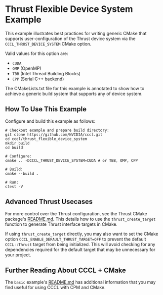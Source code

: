 # Thrust Flexible Device System Example

This example illustrates best practices for writing generic CMake that supports user-configuration of the Thrust device system via the `CCCL_THRUST_DEVICE_SYSTEM` CMake option.

Valid values for this option are:

- `CUDA`
- `OMP` (OpenMP)
- `TBB` (Intel Thread Building Blocks)
- `CPP` (Serial C++ backend)

The CMakeLists.txt file for this example is annotated to show how to achieve a generic build system that supports any of device system.

## How To Use This Example

Configure and build this example as follows:

```
# Checkout example and prepare build directory:
git clone https://github.com/NVIDIA/cccl.git
cd cccl/thrust_flexible_device_system
mkdir build
cd build

# Configure:
cmake .. -DCCCL_THRUST_DEVICE_SYSTEM=CUDA # or TBB, OMP, CPP

# Build:
cmake --build .

# Run:
ctest -V
```

## Advanced Thrust Usecases

For more control over the Thrust configuration, see the Thrust CMake package's [README.md](../../lib/cmake/thrust/README.md).
This details how to use the `thrust_create_target` function to generate Thrust interface targets in CMake.

If using `thrust_create_target` directly, you may also want to set the CMake option `CCCL_ENABLE_DEFAULT_THRUST_TARGET=OFF` to prevent the default `CCCL::Thrust` target from being initialized.
This will avoid checking for any dependencies required for the default target that may be unnecessary for your project.

## Further Reading About CCCL + CMake

The `basic` example's [README.md](../basic/README.md) has additional information that you may find useful for using CCCL with CPM and CMake.
